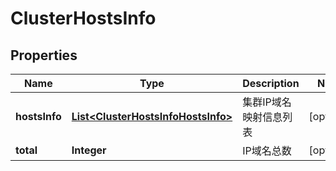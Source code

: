 
# ClusterHostsInfo

## Properties
Name | Type | Description | Notes
------------ | ------------- | ------------- | -------------
**hostsInfo** | [**List&lt;ClusterHostsInfoHostsInfo&gt;**](ClusterHostsInfoHostsInfo.md) | 集群IP域名映射信息列表 |  [optional]
**total** | **Integer** | IP域名总数 |  [optional]



